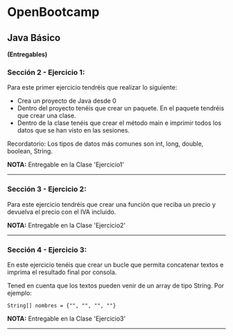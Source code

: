 # OpenBootcamp
## Java Básico

**(Entregables)**

### Sección 2 - Ejercicio 1:

Para este primer ejercicio tendréis que realizar lo siguiente:

 - Crea un proyecto de Java desde 0
 - Dentro del proyecto tenéis que crear un paquete. En el paquete tendréis que crear una clase.
 - Dentro de la clase tenéis que crear el método main e imprimir todos los datos que se han visto en las sesiones.

Recordatorio: Los tipos de datos más comunes son int, long, double, boolean, String.

**NOTA:** Entregable en la Clase 'Ejercicio1'
___
### Sección 3 - Ejercicio 2:

Para este ejercicio tendréis que crear una función que reciba un precio y devuelva el precio con el IVA incluido.

**NOTA:** Entregable en la Clase 'Ejercicio2'
___
### Sección 4 - Ejercicio 3:

En este ejercicio tenéis que crear un bucle que permita concatenar textos e imprima el resultado final por consola.

Tened en cuenta que los textos pueden venir de un array de tipo String. Por ejemplo:
```
String[] nombres = {"", "", "", ""}
```

**NOTA:** Entregable en la Clase 'Ejercicio3'
___